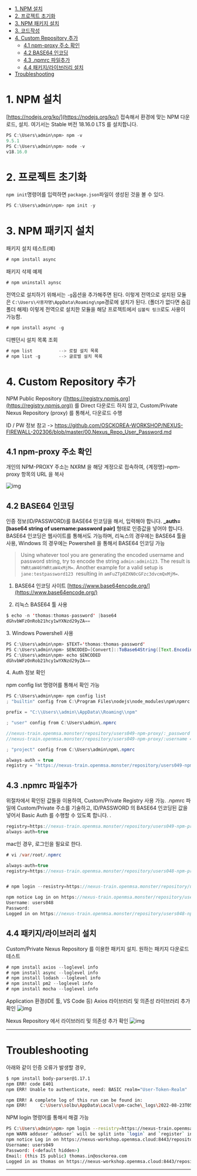 
*   [1\. NPM 설치](#id-2.NPM-1.NPM설치)
*   [2\. 프로젝트 초기화](#id-2.NPM-2.프로젝트초기화)
*   [3\. NPM 패키지 설치](#id-2.NPM-3.NPM패키지설치)
*   [3\. 코드작성](#id-2.NPM-3.코드작성)
*   [4\. Custom Repository 추가](#id-2.NPM-4.CustomRepository추가)
    *   [4.1 npm-proxy 주소 확인](#id-2.NPM-4.1npm-proxy주소확인)
    *   [4.2 BASE64 인코딩](#id-2.NPM-4.2BASE64인코딩)
    *   [4.3 .npmrc 파일추가](#id-2.NPM-4.3.npmrc파일추가)
    *   [4.4 패키지/라이브러리 설치](#id-2.NPM-4.4패키지/라이브러리설치)
*   [Troubleshooting](#id-2.NPM-Troubleshooting)

1\. NPM 설치
==========

[https://nodejs.org/ko/](https://nodejs.org/ko/) 접속해서 환경에 맞는 NPM 다운로드, 설치. 여기서는 Stable 버전 18.16.0 LTS 를 설치합니다.

```java
PS C:\Users\admin\npm> npm -v
9.5.1
PS C:\Users\admin\npm> node -v
v18.16.0
```


2\. 프로젝트 초기화
============

`npm init`명령어를 입력하면 `package.json`파일이 생성된 것을 볼 수 있다.

```java
PS C:\Users\admin\npm> npm init -y
```

3\. NPM 패키지 설치
==============

패키지 설치 테스트(예)

```java
# npm install async
```

패키지 삭제 예제

```java
# npm uninstall aynsc
```

전역으로 설치하기 위해서는 `-g`옵션을 추가해주면 된다. 이렇게 전역으로 설치된 모듈은 `C:\Users\사용자명\AppData\Roaming\npm`경로에 설치가 된다. (폴더가 없다면 숨김폴더 해제) 이렇게 전역으로 설치한 모듈을 해당 프로젝트에서 `심볼릭 링크`로도 사용이 가능함.

```java
# npm install async -g
```

디펜던시 설치 목록 조회

```java
# npm list          --> 로컬 설치 목록
# npm list -g       --> 글로벌 설치 목록
```


4\. Custom Repository 추가
========================

NPM Public Repository ([https://registry.npmjs.org](https://registry.npmjs.org)) 를 Direct 다운로드 하지 않고, Custom/Private Nexus Repository (proxy) 를 통해서, 다운로드 수행 

ID / PW 정보 참고 ->  https://github.com/OSCKOREA-WORKSHOP/NEXUS-FIREWALL-202306/blob/master/00.Nexus_Repo_User_Password.md

4.1 npm-proxy 주소 확인
-------------------

개인의 NPM-PROXY 주소는 NXRM 을 해당 계정으로 접속하여, {계정명}-npm-proxy 항목의 URL 을 복사

![img](https://github.com/OSCKOREA-WORKSHOP/NEXUS-Firewall/blob/main/img/b5075b53-57e9-451f-9f79-fd6e42e6e4cb.png)


4.2 BASE64 인코딩
--------------

인증 정보(ID/PASSWORD)를 BASE64 인코딩을 해서, 입력해야 합니다. **\_auth=\[base64 string of username:password pair\]** 형태로 인증값을 넣어야 합니다. BASE64 인코딩은 웹사이트를 통해서도 가능하며, 리눅스의 경우에는 BASE64 툴을 사용, Windows 의 경우에는 Powershell 을 통해서 BASE64 인코딩 가능


>Using whatever tool you are generating the encoded username and password string, try to encode the string `admin:admin123`. The result is `YWRtaW46YWRtaW4xMjM=`. Another example for a valid setup is `jane:testpassword123`  resulting in `amFuZTp0ZXN0cGFzc3dvcmQxMjM=`.


1.  BASE64 인코딩 사이트 [https://www.base64encode.org/](https://www.base64encode.org/)
    
2.  리눅스 BASE64 툴 사용
    

```java
$ echo -n 'thomas:thomas-password' |base64
dGhvbWFzOnRob21hcy1wYXNzd29yZA==
```

3\. Windows Powershell 사용

```java
PS C:\Users\admin\npm> $TEXT='thomas:thomas-password'
PS C:\Users\admin\npm> $ENCODED=[Convert]::ToBase64String([Text.Encoding]::UTF8.GetBytes($TEXT))
PS C:\Users\admin\npm> echo $ENCODED
dGhvbWFzOnRob21hcy1wYXNzd29yZA==
```

4\. Auth 정보 확인

npm config list 명령어를 통해서 확인 가능

```java
PS C:\Users\admin\npm> npm config list
; "builtin" config from C:\Program Files\nodejs\node_modules\npm\npmrc

prefix = "C:\\Users\\admin\\AppData\\Roaming\\npm"

; "user" config from C:\Users\admin\.npmrc

//nexus-train.openmsa.monster/repository/users049-npm-proxy/:_password = (protected)
//nexus-train.openmsa.monster/repository/users049-npm-proxy/:username = "thomas"

; "project" config from C:\Users\admin\npm\.npmrc

always-auth = true
registry = "https://nexus-train.openmsa.monster/repository/users049-npm-proxy/"
```

4.3 .npmrc 파일추가
---------------

위절차에서 확인된 값들을 이용하여, Custom/Private Registry 사용 가능. .npmrc 파일에 Custom/Private 주소를 기술하고, ID/PASSWORD 의 BASE64 인코딩된 값을 넣어서 Basic Auth 를 수행할 수 있도록 합니다. .

```java
registry=https://nexus-train.openmsa.monster/repository/users049-npm-proxy/
always-auth=true
```
mac인 경우, 로그인을 필요로 한다.
```java
# vi /var/root/.npmrc

always-auth=true
registry=https://nexus-train.openmsa.monster/repository/users048-npm-proxy/


# npm login --resistry=https://nexus-train.openmsa.monster/repository/users048-npm-proxy/

npm notice Log in on https://nexus-train.openmsa.monster/repository/users048-npm-proxy/
Username: users048
Password:
Logged in on https://nexus-train.openmsa.monster/repository/users048-npm-proxy/.
```

4.4 패키지/라이브러리 설치
----------------

Custom/Private Nexus Repository 를 이용한 패키지 설치. 원하는 패키지 다운로드 테스트

```java
# npm install axios --loglevel info
# npm install async --loglevel info
# npm install lodash --loglevel info
# npm install pm2 --loglevel info
# npm install mocha --loglevel info
```

Application 환경(IDE 툴, VS Code 등) Axios 라이브러리 및 의존성 라이브러리 추가 확인
![img](https://github.com/OSCKOREA-WORKSHOP/NEXUS-Firewall/blob/main/img/360d54a4-4049-4281-9b22-08e58162bbab.png)

Nexus Repository 에서 라이브러리 및 의존성 추가 확인
![img](https://github.com/OSCKOREA-WORKSHOP/NEXUS-Firewall/blob/main/img/1f230705-e259-4f57-a922-d248d83b05f2.png)

---
Troubleshooting
===============

아래와 같이 인증 오류가 발생할 경우,

```bash
$ npm install body-parser@1.17.1
npm ERR! code E401
npm ERR! Unable to authenticate, need: BASIC realm="User-Token-Realm"

npm ERR! A complete log of this run can be found in:
npm ERR!     C:\Users\solbu\AppData\Local\npm-cache\_logs\2022-08-23T05_52_37_162Z-debug-0.log        
```

NPM login 명령어를 통해서 해결 가능

```bash
PS C:\Users\admin\npm> npm login --resistry=https://nexus-train.openmsa.monster/repository/users049-npm-proxy/
npm WARN adduser `adduser` will be split into `login` and `register` in a future version. `adduser` will become an alias of `register`. `login` (currently an alias) will become its own command.
npm notice Log in on https://nexus-workshop.openmsa.cloud:8443/repository/users049-npm-proxy/
Username: users049
Password: (<default hidden>)
Email: (this IS public) thomas.in@osckorea.com
Logged in as thomas on https://nexus-workshop.openmsa.cloud:8443/repository/users049-npm-proxy/.
```
* * *

